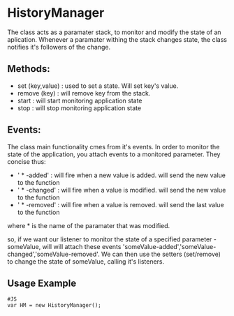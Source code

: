 HistoryManager
===============
The class acts as a paramater stack, to monitor and modify the state of an aplication. Whenever a paramater withing the stack changes state, the class notifies it's followers of the change.

Methods:
--------
 * set (key,value) : used to set a state. Will set key's value. 
 * remove (key) : will remove key from the stack.
 * start : will start monitoring application state
 * stop : will stop monitoring application state
 
Events:
--------
The class main functionality cmes from it's events. In order to monitor the state of the application, you attach events to a monitored parameter.
They concise thus:

  * ' * -added' : will fire when a new value is added. will send the new value to the function
  * ' * -changed' : will fire when a value is modified. will send the new value to the function
  * ' * -removed' : will fire when a value is removed. will send the last value to the function
  
where * is the name of the paramater that was modified.

so, if we want our listener to monitor the state of a specified parameter - someValue, will will attach these events 'someValue-added','someValue-changed','someValue-removed'.
We can then use the setters (set/remove) to change the state of someValue, calling it's listeners.

Usage Example
--------------

	#JS
	var HM = new HistoryManager();
	
	